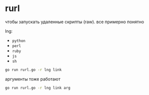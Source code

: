 # rurl

чтобы запускать удаленные скрипты (raw).
все примерно понятно

lng:
- `python`
- `perl`
- `ruby`
- `js`
- `sh`

```sh
go run rurl.go -r lng link
```

аргументы тоже работают


```sh
go run rurl.go -r lng link arg
```
